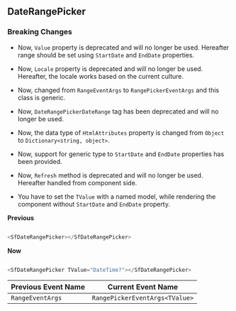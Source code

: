 ##  DateRangePicker

###    Breaking Changes

- Now, `Value` property is deprecated and will no longer be used. Hereafter range should be set using `StartDate` and `EndDate` properties.

- Now, `Locale` property is deprecated and will no longer be used. Hereafter, the locale works based on the current culture.

- Now, changed from `RangeEventArgs` to `RangePickerEventArgs` and this class is generic.

- Now, `DateRangePickerDateRange` tag has been deprecated and will no longer be used.

- Now, the data type of `HtmlAttributes` property is changed from `Object` to `Dictionary<string, object>`.

- Now, support for generic type to `StartDate` and `EndDate` properties has been provided.

- Now, `Refresh` method is deprecated and will no longer be used. Hereafter handled from component side.

- You have to set the `TValue` with a named model, while rendering the component without `StartDate` and `EndDate` property.


**Previous**

```csharp

<SfDateRangePicker></SfDateRangePicker>

```

**Now**

```csharp

<SfDateRangePicker TValue="DateTime?"></SfDateRangePicker>

```


Previous Event Name | Current Event Name
-----|-----
`RangeEventArgs` | `RangePickerEventArgs<TValue>`